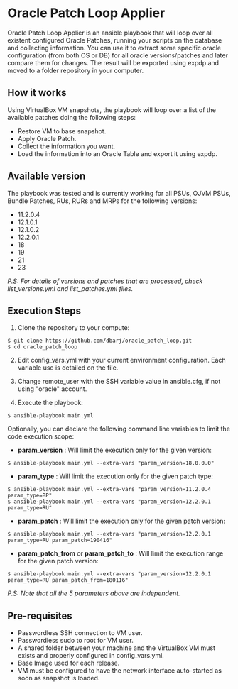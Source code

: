 # Oracle Patch Loop Applier #

Oracle Patch Loop Applier is an ansible playbook that will loop over all existent configured Oracle Patches, running your scripts on the database and collecting information.
You can use it to extract some specific oracle configuration (from both OS or DB) for all oracle versions/patches and later compare them for changes.
The result will be exported using expdp and moved to a folder repository in your computer.

## How it works ##

Using VirtualBox VM snapshots, the playbook will loop over a list of the available patches doing the following steps:
- Restore VM to base snapshot.
- Apply Oracle Patch.
- Collect the information you want.
- Load the information into an Oracle Table and export it using expdp.

## Available version ##

The playbook was tested and is currently working for all PSUs, OJVM PSUs, Bundle Patches, RUs, RURs and MRPs for the following versions:

- 11.2.0.4
- 12.1.0.1
- 12.1.0.2
- 12.2.0.1
- 18
- 19
- 21
- 23

_P.S: For details of versions and patches that are processed, check list_versions.yml and list_patches.yml files._

## Execution Steps ##

1. Clone the repository to your compute:

``` shell
$ git clone https://github.com/dbarj/oracle_patch_loop.git
$ cd oracle_patch_loop
```

2. Edit config_vars.yml with your current environment configuration. Each variable use is detailed on the file.

3. Change remote_user with the SSH variable value in ansible.cfg, if not using "oracle" account.

4. Execute the playbook:

``` shell
$ ansible-playbook main.yml
```

Optionally, you can declare the following command line variables to limit the code execution scope:

- **param_version** : Will limit the execution only for the given version:

``` shell
$ ansible-playbook main.yml --extra-vars "param_version=18.0.0.0"
```

- **param_type** : Will limit the execution only for the given patch type:

``` shell
$ ansible-playbook main.yml --extra-vars "param_version=11.2.0.4 param_type=BP"
$ ansible-playbook main.yml --extra-vars "param_version=12.2.0.1 param_type=RU"
```

- **param_patch** : Will limit the execution only for the given patch version:

``` shell
$ ansible-playbook main.yml --extra-vars "param_version=12.2.0.1 param_type=RU param_patch=190416"
```

- **param_patch_from** or **param_patch_to** : Will limit the execution range for the given patch version:

``` shell
$ ansible-playbook main.yml --extra-vars "param_version=12.2.0.1 param_type=RU param_patch_from=180116"
```

_P.S: Note that all the 5 parameters above are independent._

## Pre-requisites ##

* Passwordless SSH connection to VM user.
* Passwordless sudo to root for VM user.
* A shared folder between your machine and the VirtualBox VM must exists and properly configured in config_vars.yml.
* Base Image used for each release.
* VM must be configured to have the network interface auto-started as soon as snapshot is loaded.
